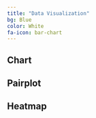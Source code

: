 ```yaml
---
title: "Data Visualization"
bg: Blue
color: White
fa-icon: bar-chart
---
```


## Chart
## Pairplot
## Heatmap
